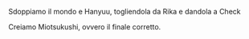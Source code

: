 Sdoppiamo il mondo e Hanyuu, togliendola da Rika e dandola a Check

Creiamo Miotsukushi, ovvero il finale corretto.